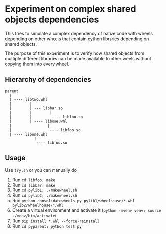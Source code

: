 Experiment on complex shared objects dependencies
=================================================

This tries to simulate a complex dependency of native code with wheels depending on other wheels
that contain cython libraries depending on shared objects.

The purpose of this experiment is to verify how shared objects from multiple different libraries
can be made available to other weels without copying them into every wheel.

Hierarchy of dependencies
-------------------------

```
parent
  |
  | ---- libtwo.whl
  |        |
  |        | --- libbar.so
  |        |        |
  |        |         ---- libfoo.so
  |        | ---- libone.whl
  |                |
  |                 ---- libfoo.so
  | ---- libone.whl     
             |
              ---- libfoo.so    
```

Usage
-----

Use ``try.sh`` or you can manually do

1. Run ``cd libfoo; make``
2. Run ``cd libbar; make``
3. Run ``cd pylib1; ./makewheel.sh``
4. Run ``cd pylib2; ./makewheel.sh``
5. Run ``python consolidatewheels.py pylib1/wheelhouse/*.whl pylib2/wheelhouse/*.whl``
6. Create a virtual environment and activate it (``python -mvenv venv; source ./venv/bin/activate``)
7. Run ``pip install *.whl --force-reinstall``
8. Run ``cd pyparent; python test.py``
